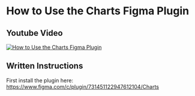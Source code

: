# How to Use the Charts Figma Plugin
## Youtube Video
[![How to Use the Charts Figma Plugin](http://i3.ytimg.com/vi/zHyGpwaLbcU/maxresdefault.jpg)](https://www.youtube.com/watch?v=zHyGpwaLbcU&t=1s)

## Written Instructions
First install the plugin here:
https://www.figma.com/c/plugin/731451122947612104/Charts